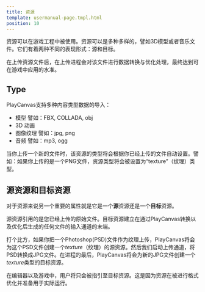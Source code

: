 ```yaml
---
title: 资源
template: usermanual-page.tmpl.html
position: 10
---
```


资源可以在游戏工程中被使用。资源可以是多种多样的，譬如3D模型或者音乐文件。它们有着两种不同的表现形式：源和目标。

在上传资源文件后，在上传进程会对该文件进行数据转换与优化处理，最终达到可在游戏中应用的水准。

## Type

PlayCanvas支持多种内容类型数据的导入：

* 模型 譬如：FBX, COLLADA, obj
* 3D 动画
* 图像纹理 譬如：jpg, png
* 音频 譬如：mp3, ogg

当你上传一个新的文件时，该资源的类型将会根据你已经上传的文件自动设置。譬如：如果你上传的是一个PNG文件，资源类型将会被设置为“texture”（纹理）类型。

## 源资源和目标资源

对于资源来说另一个重要的属性就是它是一个**源**资源还是一个**目标**资源。

源资源引用的是您已经上传的原始文件。目标资源建立在通过PlayCanvas转换以及优化后生成的任何文件的输入通道的末端。

打个比方，如果你把一个Photoshop(PSD)文件作为纹理上传，PlayCanvas将会为这个PSD文件创建一个*texture*（纹理）的源资源。然后我们启动上传通道，将PSD转换成JPG文件。在进程的最后，PlayCanvas将会为新的JPG文件创建一个*texture*类型的目标资源。

在编辑器以及游戏中，用户将只会被指引至目标资源。这是因为资源在被进行格式优化并准备用于实际运行。

